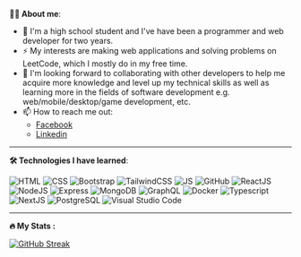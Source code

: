 **:man_technologist: About me**:
- :telescope: I'm a high school student and I've have been a programmer and web developer for two years.
- :zap: My interests are making web applications and solving problems on LeetCode, which I mostly do in my free time.
- :seedling: I'm looking forward to collaborating with other developers to help me acquire more knowledge and level up my technical skills as well as learning more in the fields of software development e.g. web/mobile/desktop/game development, etc.
- :mailbox: How to reach me out:
  - [Facebook](https://www.facebook.com/alphazero.deepmind)
  - [Linkedin](https://www.linkedin.com/in/tran-thai-anh-371826220/)
---

**:hammer_and_wrench: Technologies I have learned**:

![HTML](https://i.stack.imgur.com/KArro.png)
![CSS](https://i.stack.imgur.com/jeoN1.png)
![Bootstrap](https://i.stack.imgur.com/sNQad.png)
![TailwindCSS](https://i.stack.imgur.com/RofcN.png)
![JS](https://i.stack.imgur.com/EukGl.png)
![GitHub](https://i.stack.imgur.com/ebciS.png)
![ReactJS](https://i.stack.imgur.com/uKQmK.png)
![NodeJS](https://i.stack.imgur.com/jv2SO.png)
![Express](https://i.stack.imgur.com/MsFo1.png)
![MongoDB](https://i.stack.imgur.com/Xhy09.png)
![GraphQL](https://i.stack.imgur.com/pPxrM.png)
![Docker](https://i.stack.imgur.com/i9cSZ.png)
![Typescript](https://i.stack.imgur.com/aSEOJ.png)
![NextJS](https://i.stack.imgur.com/2PacG.png)
![PostgreSQL](https://user-images.githubusercontent.com/83436069/173263836-0887e64a-c9b8-4f3e-b4ca-dc203259eddd.png)
![Visual Studio Code](https://user-images.githubusercontent.com/83436069/173263895-81d750c3-c66c-4479-ad9e-3fab65a96830.png)

---

**:fire: My Stats :**

[![GitHub Streak](http://github-readme-streak-stats.herokuapp.com?user=alphazero-wd&theme=dark&background=000000)](https://git.io/streak-stats)
